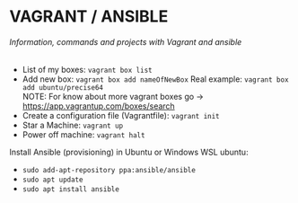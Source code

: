 # VAGRANT / ANSIBLE
###### Information, commands and projects with Vagrant and ansible
- List of my boxes: ```vagrant box list```
- Add new box: ```vagrant box add nameOfNewBox``` Real example: ```vagrant box add ubuntu/precise64```  
NOTE: For know about more vagrant boxes go -> https://app.vagrantup.com/boxes/search
- Create a configuration file (Vagrantfile): ```vagrant init```
- Star a Machine: ```vagrant up```
- Power off machine: ```vagrant halt```

Install Ansible (provisioning) in Ubuntu or Windows WSL ubuntu:
- ```sudo add-apt-repository ppa:ansible/ansible```
- ```sudo apt update```
- ```sudo apt install ansible```

